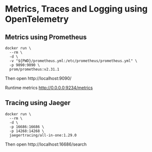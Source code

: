 # Metrics, Traces and Logging using OpenTelemetry

## Metrics using Prometheus

```
docker run \
  --rm \
  -d \
  -v "${PWD}/prometheus.yml:/etc/prometheus/prometheus.yml" \
  -p 9090:9090 \
  prom/prometheus:v2.31.1
```

Then open http://localhost:9090/

Runtime metrics http://0.0.0.0:9234/metrics

## Tracing using Jaeger

```
docker run \
  --rm \
  -d \
  -p 16686:16686 \
  -p 14268:14268 \
  jaegertracing/all-in-one:1.29.0
```

Then open http://localhost:16686/search
